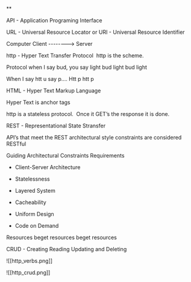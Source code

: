 **

API - Application Programing Interface

URL - Universal Resource Locator or URI - Universal Resource Identifier

  

Computer Client --------> Server

  

http - Hyper Text Transfer Protocol  http is the scheme.

  

Protocol when I say bud, you say light bud light bud light

When I say htt u say p…. Htt p htt p

  

HTML - Hyper Text Markup Language

Hyper Text is <a> anchor tags </a>

  

http is a stateless protocol.  Once it GET’s the response it is done.

  

REST - Representational State Stransfer

  

API’s that meet the REST architectural style constraints are considered RESTful 

  

Guiding Architectural Constraints Requirements

  

-   Client-Server Architecture 
    
-   Statelessness
    
-   Layered System
    
-   Cacheability
    
-   Uniform Design
    
-   Code on Demand
    

  

Resources beget resources beget resources

  

CRUD - Creating Reading Updating and Deleting

![[http_verbs.png]]

![[http_crud.png]]